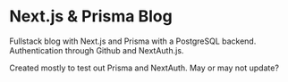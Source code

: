 # Next.js & Prisma Blog

Fullstack blog with Next.js and Prisma with a PostgreSQL backend. Authentication through Github and NextAuth.js.

Created mostly to test out Prisma and NextAuth. May or may not update?
